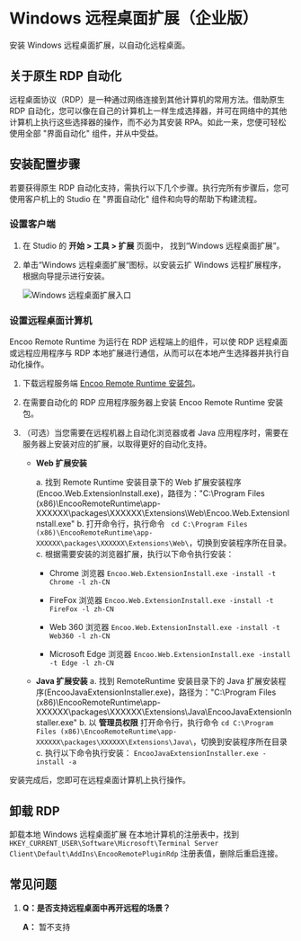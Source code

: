 # Windows 远程桌面扩展（企业版）

安装 Windows 远程桌面扩展，以自动化远程桌面。

## 关于原生 RDP 自动化

远程桌面协议（RDP）是一种通过网络连接到其他计算机的常用方法。借助原生 RDP 自动化，您可以像在自己的计算机上一样生成选择器，并可在网络中的其他计算机上执行这些选择器的操作，而不必为其安装 RPA。如此一来，您便可轻松使用全部 "界面自动化" 组件，并从中受益。

## 安装配置步骤

若要获得原生 RDP 自动化支持，需执行以下几个步骤。执行完所有步骤后，您可使用客户机上的 Studio 在 "界面自动化" 组件和向导的帮助下构建流程。

### 设置客户端

1. 在 Studio 的 **开始 > 工具 > 扩展** 页面中， 找到“Windows 远程桌面扩展”。
2. 单击“Windows 远程桌面扩展”图标，以安装云扩 Windows 远程扩展程序，根据向导提示进行安装。

    ![Windows 远程桌面扩展入口](https://docimages.blob.core.chinacloudapi.cn/images/Studio/windowsrdp20210324.png)

### 设置远程桌面计算机

Encoo Remote Runtime 为运行在 RDP 远程端上的组件，可以使 RDP 远程桌面或远程应用程序与 RDP 本地扩展进行通信，从而可以在本地产生选择器并执行自动化操作。

1. 下载远程服务端 [Encoo Remote Runtime 安装包](https://docimages.blob.core.chinacloudapi.cn/images/Studio/Encoo.RemoteRuntime.Setup.exe)。
2. 在需要自动化的 RDP 应用程序服务器上安装 Encoo Remote Runtime 安装包。
3. （可选）当您需要在远程机器上自动化浏览器或者 Java 应用程序时，需要在服务器上安装对应的扩展，以取得更好的自动化支持。

    - **Web 扩展安装**
 
      a. 找到 Remote Runtime 安装目录下的 Web 扩展安装程序(Encoo.Web.ExtensionInstall.exe)，路径为："C:\Program Files (x86)\EncooRemoteRuntime\app-XXXXXX\packages\XXXXXX\Extensions\Web\Encoo.Web.ExtensionInstall.exe"
      b. 打开命令行，执行命令 ` cd C:\Program Files (x86)\EncooRemoteRuntime\app-XXXXXX\packages\XXXXXX\Extensions\Web\`，切换到安装程序所在目录。
      c. 根据需要安装的浏览器扩展，执行以下命令执行安装：
       - Chrome 浏览器
           `Encoo.Web.ExtensionInstall.exe -install -t Chrome -l zh-CN`
       - FireFox 浏览器
            `Encoo.Web.ExtensionInstall.exe -install -t FireFox -l zh-CN`
       - Web 360 浏览器
            `Encoo.Web.ExtensionInstall.exe -install -t Web360 -l zh-CN`

       - Microsoft Edge 浏览器
            `Encoo.Web.ExtensionInstall.exe -install -t Edge -l zh-CN`

    - **Java 扩展安装**
      a. 找到 RemoteRuntime 安装目录下的 Java 扩展安装程序(EncooJavaExtensionInstaller.exe)，路径为："C:\Program Files (x86)\EncooRemoteRuntime\app-XXXXXX\packages\XXXXXX\Extensions\Java\EncooJavaExtensionInstaller.exe"
      b. 以 **管理员权限** 打开命令行，执行命令 `cd C:\Program Files (x86)\EncooRemoteRuntime\app-XXXXXX\packages\XXXXXX\Extensions\Java\`，切换到安装程序所在目录
      c. 执行以下命令执行安装：
        `EncooJavaExtensionInstaller.exe -install -a`

安装完成后，您即可在远程桌面计算机上执行操作。

## 卸载 RDP

卸载本地 Windows 远程桌面扩展
  在本地计算机的注册表中，找到 `HKEY_CURRENT_USER\Software\Microsoft\Terminal Server Client\Default\AddIns\EncooRemotePluginRdp` 注册表值，删除后重启连接。

## 常见问题

1. **Q：是否支持远程桌面中再开远程的场景？**

   **A：** 暂不支持
